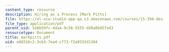 ```yaml
---
content_type: resource
description: Hiring as a Process [Mark Pitts]
file: https://ol-ocw-studio-app-qa.s3.amazonaws.com/courses/15-394-designing-and-leading-the-entrepreneurial-organization-spring-2003/e88316c23cb37ea4cf73f2a9332d1304_markpitts.pdf
file_type: application/pdf
parent_uid: 548b59fc-4da4-9c58-5555-d49a0b05fe43
resourcetype: Document
title: markpitts.pdf
uid: e88316c2-3cb3-7ea4-cf73-f2a9332d1304
---
```

